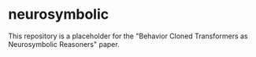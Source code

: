 # neurosymbolic

This repository is a placeholder for the "Behavior Cloned Transformers as Neurosymbolic Reasoners" paper.
